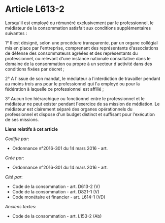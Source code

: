 # Article L613-2

Lorsqu'il est employé ou rémunéré exclusivement par le professionnel, le médiateur de la consommation satisfait aux
conditions supplémentaires suivantes :

1° Il est désigné, selon une procédure transparente, par un organe collégial mis en place par l'entreprise, comprenant des
représentants d'associations de défense des consommateurs agréées et des représentants du professionnel, ou relevant d'une
instance nationale consultative dans le domaine de la consommation ou propre à un secteur d'activité dans des conditions
fixées par décret ;

2° A l'issue de son mandat, le médiateur a l'interdiction de travailler pendant au moins trois ans pour le professionnel qui
l'a employé ou pour la fédération à laquelle ce professionnel est affilié ;

3° Aucun lien hiérarchique ou fonctionnel entre le professionnel et le médiateur ne peut exister pendant l'exercice de sa
mission de médiation. Le médiateur est clairement séparé des organes opérationnels du professionnel et dispose d'un budget
distinct et suffisant pour l'exécution de ses missions.

**Liens relatifs à cet article**

_Codifié par_:

  - Ordonnance n°2016-301 du 14 mars 2016 - art.

_Créé par_:

  - Ordonnance n°2016-301 du 14 mars 2016 - art.

_Cité par_:

  - Code de la consommation - art. D613-2 (V)
  - Code de la consommation - art. D821-1 (V)
  - Code monétaire et financier - art. L614-1 (VD)

_Anciens textes_:

  - Code de la consommation - art. L153-2 (Ab)
